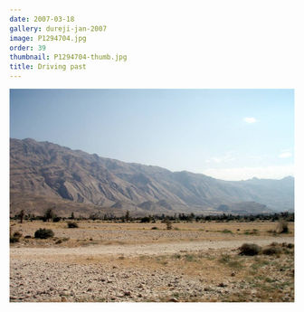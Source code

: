 ```yaml
---
date: 2007-03-18
gallery: dureji-jan-2007
image: P1294704.jpg
order: 39
thumbnail: P1294704-thumb.jpg
title: Driving past
---
```


![Driving past](./P1294704.jpg)